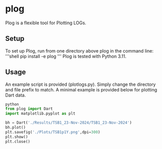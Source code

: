 # plog
Plog is a flexible tool for Plotting LOGs.

## Setup
To set up Plog, run from one directory above plog in the command line: 
'''shell
pip install -e plog
'''
Plog is tested with Python 3.11.

## Usage
An example script is provided (plotlogs.py).  Simply change the directory and file prefix to match.  A minimal example is provided below for plotting Dart data.

```python
python
from plog import Dart
import matplotlib.pyplot as plt

bh = Dart('./Results/TSB1_23-Nov-2024/TSB1_23-Nov-2024')
bh.plot()
plt.savefig('./Plots/TSB1p1Y.png',dpi=300)
plt.show()
plt.close()
```
